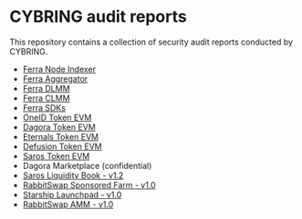 # CYBRING audit reports
This repository contains a collection of security audit reports conducted by CYBRING.

* [Ferra Node Indexer](https://github.com/cybring-xyz/audit-reports/blob/main/Ferra-node-indexer-final-audit-report.pdf)
* [Ferra Aggregator](https://github.com/cybring-xyz/audit-reports/blob/main/Ferra-aggregator-final-audit-report.pdf)
* [Ferra DLMM](https://github.com/cybring-xyz/audit-reports/blob/main/Ferra-dlmm-final-audit-report.pdf)
* [Ferra CLMM](https://github.com/cybring-xyz/audit-reports/blob/main/Ferra-clmm-final-audit-report.pdf)
* [Ferra SDKs](https://github.com/cybring-xyz/audit-reports/blob/main/Ferra-sdk-final-audit-report.pdf)
* [OneID Token EVM](https://github.com/cybring-xyz/audit-reports/blob/main/OneID-Token-EVM-audit-report.pdf)
* [Dagora Token EVM](https://github.com/cybring-xyz/audit-reports/blob/main/Dagora-Token-EVM-audit-report.pdf)
* [Eternals Token EVM](https://github.com/cybring-xyz/audit-reports/blob/main/Eternals-Token-EVM-audit-report.pdf)
* [Defusion Token EVM](https://github.com/cybring-xyz/audit-reports/blob/main/Defusion-Token-EVM-audit-report.pdf)
* [Saros Token EVM](https://github.com/cybring-xyz/audit-reports/blob/main/Saros-Token-EVM-audit-report.pdf)
* Dagora Marketplace (confidential)
* [Saros Liquidity Book - v1.2](https://github.com/cybring-xyz/audit-reports/blob/main/Saros-Liquidity-Book-audit-report.pdf)
* [RabbitSwap Sponsored Farm - v1.0](https://github.com/cybring-xyz/audit-reports/blob/main/RabbitSwap-farm-audit-report.pdf)
* [Starship Launchpad - v1.0](https://github.com/cybring-xyz/audit-reports/blob/main/Starship-audit-report.pdf)
* [RabbitSwap AMM - v1.0](https://github.com/cybring-xyz/audit-reports/blob/main/RabbitSwap-audit-report.pdf)